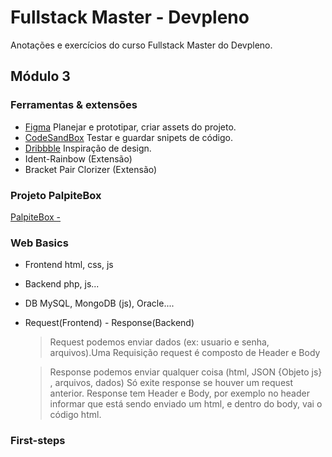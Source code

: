 # Fullstack Master - Devpleno

Anotações e exercícios do curso Fullstack Master do Devpleno.

## Módulo 3

### Ferramentas & extensões

- [Figma](https://www.figma.com)
  Planejar e prototipar, criar assets do projeto.
- [CodeSandBox](https://codesandbox.io)
  Testar e guardar snipets de código.
- [Dribbble](https://dribbble.com)
  Inspiração de design.
- Ident-Rainbow (Extensão)
- Bracket Pair Clorizer (Extensão)

### Projeto PalpiteBox

[PalpiteBox - ](https://github.com/tcretton/palpitebox)

### Web Basics

- Frontend
  html, css, js
- Backend
  php, js...
- DB
  MySQL, MongoDB (js), Oracle....
- Request(Frontend) - Response(Backend)

  > Request podemos enviar dados (ex: usuario e senha, arquivos).Uma Requisição request é composto de Header e Body

  > Response podemos enviar qualquer coisa (html, JSON {Objeto js} , arquivos, dados)
  > Só exite response se houver um request anterior.
  > Response tem Header e Body, por exemplo no header informar que está sendo enviado um html, e dentro do body, vai o código html.

### First-steps
